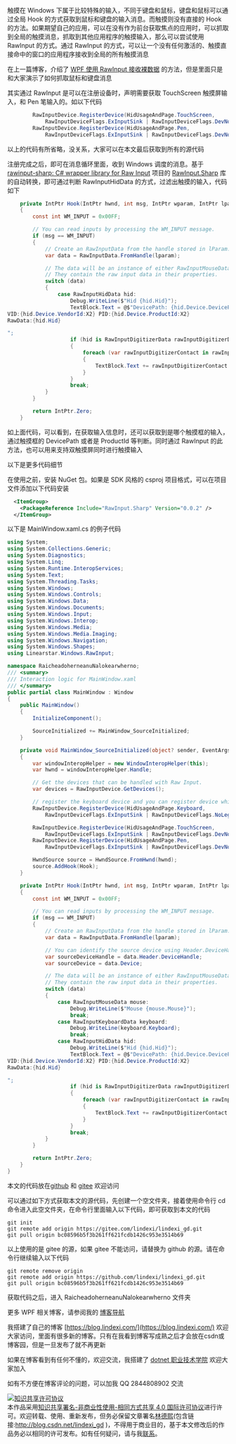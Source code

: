 
触摸在 Windows 下属于比较特殊的输入，不同于键盘和鼠标，键盘和鼠标可以通过全局 Hook 的方式获取到鼠标和键盘的输入消息。而触摸则没有直接的 Hook 的方法。如果期望自己的应用，可以在没有作为前台获取焦点的应用时，可以抓取到全局的触摸消息，抓取到其他应用程序的触摸输入，那么可以尝试使用 RawInput 的方式。通过 RawInput 的方式，可以让一个没有任何激活的、触摸直接命中的窗口的应用程序接收到全局的所有触摸消息

<!--more-->



<!-- csdn -->
<!-- 博客 -->
<!-- 发布 -->

在上一篇博客，介绍了 [WPF 使用 RawInput 接收裸数据](https://blog.lindexi.com/post/WPF-%E4%BD%BF%E7%94%A8-RawInput-%E6%8E%A5%E6%94%B6%E8%A3%B8%E6%95%B0%E6%8D%AE.html ) 的方法，但是里面只是和大家演示了如何抓取鼠标和键盘消息

其实通过 RawInput 是可以在注册设备时，声明需要获取 TouchScreen 触摸屏输入，和 Pen 笔输入的。如以下代码

```csharp
        RawInputDevice.RegisterDevice(HidUsageAndPage.TouchScreen,
            RawInputDeviceFlags.ExInputSink | RawInputDeviceFlags.DevNotify, hwnd);
        RawInputDevice.RegisterDevice(HidUsageAndPage.Pen,
            RawInputDeviceFlags.ExInputSink | RawInputDeviceFlags.DevNotify, hwnd);
```

以上的代码有所省略，没关系，大家可以在本文最后获取到所有的源代码

注册完成之后，即可在消息循环里面，收到 Windows 调度的消息。基于 [rawinput-sharp: C# wrapper library for Raw Input](https://github.com/mfakane/rawinput-sharp ) 项目的 [RawInput.Sharp](https://www.nuget.org/packages/RawInput.Sharp ) 库的自动转换，即可通过判断 RawInputHidData 的方式，过滤出触摸的输入，代码如下

```csharp
    private IntPtr Hook(IntPtr hwnd, int msg, IntPtr wparam, IntPtr lparam, ref bool handled)
    {
        const int WM_INPUT = 0x00FF;

        // You can read inputs by processing the WM_INPUT message.
        if (msg == WM_INPUT)
        {
            // Create an RawInputData from the handle stored in lParam.
            var data = RawInputData.FromHandle(lparam);

            // The data will be an instance of either RawInputMouseData, RawInputKeyboardData, or RawInputHidData.
            // They contain the raw input data in their properties.
            switch (data)
            {
                case RawInputHidData hid:
                    Debug.WriteLine($"Hid {hid.Hid}");
                    TextBlock.Text = @$"DevicePath: {hid.Device.DevicePath}
VID:{hid.Device.VendorId:X2} PID:{hid.Device.ProductId:X2}
RawData:{hid.Hid}

";
                    if (hid is RawInputDigitizerData rawInputDigitizerData)
                    {
                        foreach (var rawInputDigitizerContact in rawInputDigitizerData.Contacts)
                        {
                            TextBlock.Text += rawInputDigitizerContact.ToString() + "\r\n";
                        }
                    }
                    break;
            }
        }

        return IntPtr.Zero;
    }
```

如上面代码，可以看到，在获取输入信息时，还可以获取到是哪个触摸框的输入，通过触摸框的 DevicePath 或者是 ProductId 等判断。同时通过 RawInput 的此方法，也可以用来支持双触摸屏同时进行触摸输入

以下是更多代码细节

在使用之前，安装 NuGet 包。如果是 SDK 风格的 csproj 项目格式，可以在项目文件添加以下代码安装

```xml
  <ItemGroup>
    <PackageReference Include="RawInput.Sharp" Version="0.0.2" />
  </ItemGroup>
```

以下是 MainWindow.xaml.cs 的例子代码

```csharp
using System;
using System.Collections.Generic;
using System.Diagnostics;
using System.Linq;
using System.Runtime.InteropServices;
using System.Text;
using System.Threading.Tasks;
using System.Windows;
using System.Windows.Controls;
using System.Windows.Data;
using System.Windows.Documents;
using System.Windows.Input;
using System.Windows.Interop;
using System.Windows.Media;
using System.Windows.Media.Imaging;
using System.Windows.Navigation;
using System.Windows.Shapes;
using Linearstar.Windows.RawInput;

namespace RaicheadoherneanuNalokearwherno;
/// <summary>
/// Interaction logic for MainWindow.xaml
/// </summary>
public partial class MainWindow : Window
{
    public MainWindow()
    {
        InitializeComponent();

        SourceInitialized += MainWindow_SourceInitialized;
    }

    private void MainWindow_SourceInitialized(object? sender, EventArgs e)
    {
        var windowInteropHelper = new WindowInteropHelper(this);
        var hwnd = windowInteropHelper.Handle;

        // Get the devices that can be handled with Raw Input.
        var devices = RawInputDevice.GetDevices();

        // register the keyboard device and you can register device which you need like mouse
        RawInputDevice.RegisterDevice(HidUsageAndPage.Keyboard,
            RawInputDeviceFlags.ExInputSink | RawInputDeviceFlags.NoLegacy, hwnd);

        RawInputDevice.RegisterDevice(HidUsageAndPage.TouchScreen,
            RawInputDeviceFlags.ExInputSink | RawInputDeviceFlags.DevNotify, hwnd);
        RawInputDevice.RegisterDevice(HidUsageAndPage.Pen,
            RawInputDeviceFlags.ExInputSink | RawInputDeviceFlags.DevNotify, hwnd);

        HwndSource source = HwndSource.FromHwnd(hwnd);
        source.AddHook(Hook);
    }

    private IntPtr Hook(IntPtr hwnd, int msg, IntPtr wparam, IntPtr lparam, ref bool handled)
    {
        const int WM_INPUT = 0x00FF;

        // You can read inputs by processing the WM_INPUT message.
        if (msg == WM_INPUT)
        {
            // Create an RawInputData from the handle stored in lParam.
            var data = RawInputData.FromHandle(lparam);

            // You can identify the source device using Header.DeviceHandle or just Device.
            var sourceDeviceHandle = data.Header.DeviceHandle;
            var sourceDevice = data.Device;

            // The data will be an instance of either RawInputMouseData, RawInputKeyboardData, or RawInputHidData.
            // They contain the raw input data in their properties.
            switch (data)
            {
                case RawInputMouseData mouse:
                    Debug.WriteLine($"Mouse {mouse.Mouse}");
                    break;
                case RawInputKeyboardData keyboard:
                    Debug.WriteLine(keyboard.Keyboard);
                    break;
                case RawInputHidData hid:
                    Debug.WriteLine($"Hid {hid.Hid}");
                    TextBlock.Text = @$"DevicePath: {hid.Device.DevicePath}
VID:{hid.Device.VendorId:X2} PID:{hid.Device.ProductId:X2}
RawData:{hid.Hid}

";
                    if (hid is RawInputDigitizerData rawInputDigitizerData)
                    {
                        foreach (var rawInputDigitizerContact in rawInputDigitizerData.Contacts)
                        {
                            TextBlock.Text += rawInputDigitizerContact.ToString() + "\r\n";
                        }
                    }
                    break;
            }
        }

        return IntPtr.Zero;
    }
}
```


本文的代码放在[github](https://github.com/lindexi/lindexi_gd/tree/bc08596b5f3b261ff621fcdb1426c953e3514b69/RaicheadoherneanuNalokearwherno ) 和 [gitee](https://gitee.com/lindexi/lindexi_gd/tree/bc08596b5f3b261ff621fcdb1426c953e3514b69/RaicheadoherneanuNalokearwherno ) 欢迎访问

可以通过如下方式获取本文的源代码，先创建一个空文件夹，接着使用命令行 cd 命令进入此空文件夹，在命令行里面输入以下代码，即可获取到本文的代码

```
git init
git remote add origin https://gitee.com/lindexi/lindexi_gd.git
git pull origin bc08596b5f3b261ff621fcdb1426c953e3514b69 
```

以上使用的是 gitee 的源，如果 gitee 不能访问，请替换为 github 的源。请在命令行继续输入以下代码

```
git remote remove origin
git remote add origin https://github.com/lindexi/lindexi_gd.git
git pull origin bc08596b5f3b261ff621fcdb1426c953e3514b69 
```

获取代码之后，进入 RaicheadoherneanuNalokearwherno  文件夹

更多 WPF 相关博客，请参阅我的 [博客导航](https://blog.lindexi.com/post/%E5%8D%9A%E5%AE%A2%E5%AF%BC%E8%88%AA.html )


我搭建了自己的博客 [https://blog.lindexi.com/](https://blog.lindexi.com/) 欢迎大家访问，里面有很多新的博客。只有在我看到博客写成熟之后才会放在csdn或博客园，但是一旦发布了就不再更新

如果在博客看到有任何不懂的，欢迎交流，我搭建了 [dotnet 职业技术学院](https://t.me/dotnet_campus) 欢迎大家加入

如有不方便在博客评论的问题，可以加我 QQ 2844808902 交流

<a rel="license" href="http://creativecommons.org/licenses/by-nc-sa/4.0/"><img alt="知识共享许可协议" style="border-width:0" src="https://licensebuttons.net/l/by-nc-sa/4.0/88x31.png" /></a><br />本作品采用<a rel="license" href="http://creativecommons.org/licenses/by-nc-sa/4.0/">知识共享署名-非商业性使用-相同方式共享 4.0 国际许可协议</a>进行许可。欢迎转载、使用、重新发布，但务必保留文章署名[林德熙](http://blog.csdn.net/lindexi_gd)(包含链接:http://blog.csdn.net/lindexi_gd )，不得用于商业目的，基于本文修改后的作品务必以相同的许可发布。如有任何疑问，请与我[联系](mailto:lindexi_gd@163.com)。
